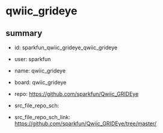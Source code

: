 # qwiic_grideye
 
## summary 
* id: sparkfun_qwiic_grideye_qwiic_grideye
* user: sparkfun
* name: qwiic_grideye
* board: qwiic_grideye
* repo: https://github.com/sparkfun/Qwiic_GRIDEye



* src_file_repo_sch: 
* src_file_repo_sch_link: https://github.com/sparkfun/Qwiic_GRIDEye/tree/master/






